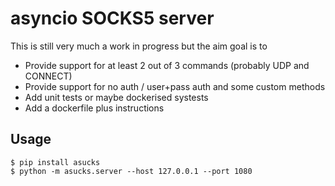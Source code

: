 # asyncio SOCKS5 server

This is still very much a work in progress but the aim goal is to

- Provide support for at least 2 out of 3 commands (probably UDP and CONNECT)
- Provide support for no auth / user+pass auth and some custom methods
- Add unit tests or maybe dockerised systests
- Add a dockerfile plus instructions

## Usage

```shell script
$ pip install asucks
$ python -m asucks.server --host 127.0.0.1 --port 1080
```
